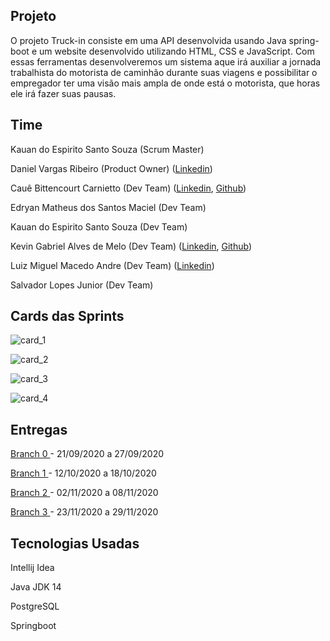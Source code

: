 
## Projeto

O projeto Truck-in consiste em uma API desenvolvida usando Java spring-boot e um website desenvolvido utilizando HTML, CSS e JavaScript. Com essas ferramentas desenvolveremos um sistema aque irá auxiliar a jornada trabalhista do motorista de caminhão durante suas viagens e possibilitar o empregador ter uma visão mais ampla de onde está o motorista, que horas ele irá fazer suas pausas.

## Time

Kauan do Espirito Santo Souza (Scrum Master)

Daniel Vargas Ribeiro (Product Owner)
([Linkedin](https://www.linkedin.com/in/daniel-vargas-8b806a184/))

Cauê Bittencourt Carnietto (Dev Team)
([Linkedin](https://www.linkedin.com/in/cau%C3%AA-bittencourt-carnietto-917951103/),
[Github](https://github.com/cacauisadog))

Edryan Matheus dos Santos Maciel (Dev Team)

Kauan do Espirito Santo Souza (Dev Team)

Kevin Gabriel Alves de Melo (Dev Team)
([Linkedin](https://www.linkedin.com/in/kevin-melo-1004/),
[Github](https://github.com/kevingabrielmelo))

Luiz Miguel Macedo Andre (Dev Team)
([Linkedin](https://www.linkedin.com/in/luiz-miguel-475347193/))

Salvador Lopes Junior (Dev Team)


## Cards das Sprints

![card_1](https://github.com/DanVargaa/Truck-in/blob/master/readme-assets/card%201.jpeg)

![card_2](https://github.com/DanVargaa/Truck-in/blob/master/readme-assets/card%202.jpeg)

![card_3](https://github.com/DanVargaa/Truck-in/blob/master/readme-assets/card%203.jpeg)

![card_4](https://github.com/DanVargaa/Truck-in/blob/master/readme-assets/card%204.jpeg)

## Entregas

<a href='https://github.com/DanVargaa/Truck-in/tree/sprint_0'> Branch 0 </a>-
21/09/2020 a 27/09/2020

<a href='https://github.com/DanVargaa/Truck-in/tree/sprint_1'> Branch 1 </a>-
12/10/2020 a 18/10/2020	


<a href='https://github.com/DanVargaa/Truck-in/tree/sprint_2'> Branch 2 </a>- 
02/11/2020 a 08/11/2020	


<a href='https://github.com/DanVargaa/Truck-in/tree/branch_spring_padrao'> Branch 3 </a>-
23/11/2020 a 29/11/2020

## Tecnologias Usadas

Intellij Idea

Java JDK 14

PostgreSQL

Springboot

